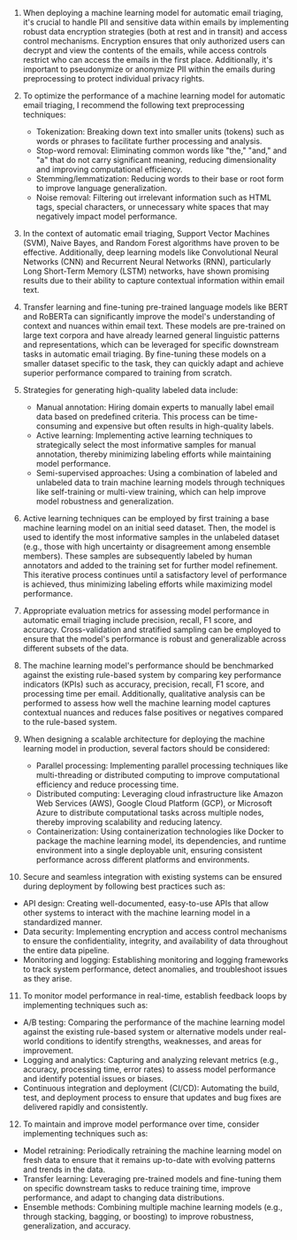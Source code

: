 1. When deploying a machine learning model for automatic email triaging, it's crucial to handle PII and sensitive data within emails by implementing robust data encryption strategies (both at rest and in transit) and access control mechanisms. Encryption ensures that only authorized users can decrypt and view the contents of the emails, while access controls restrict who can access the emails in the first place. Additionally, it's important to pseudonymize or anonymize PII within the emails during preprocessing to protect individual privacy rights.

2. To optimize the performance of a machine learning model for automatic email triaging, I recommend the following text preprocessing techniques:

   - Tokenization: Breaking down text into smaller units (tokens) such as words or phrases to facilitate further processing and analysis.
   - Stop-word removal: Eliminating common words like "the," "and," and "a" that do not carry significant meaning, reducing dimensionality and improving computational efficiency.
   - Stemming/lemmatization: Reducing words to their base or root form to improve language generalization.
   - Noise removal: Filtering out irrelevant information such as HTML tags, special characters, or unnecessary white spaces that may negatively impact model performance.

3. In the context of automatic email triaging, Support Vector Machines (SVM), Naive Bayes, and Random Forest algorithms have proven to be effective. Additionally, deep learning models like Convolutional Neural Networks (CNN) and Recurrent Neural Networks (RNN), particularly Long Short-Term Memory (LSTM) networks, have shown promising results due to their ability to capture contextual information within email text.

4. Transfer learning and fine-tuning pre-trained language models like BERT and RoBERTa can significantly improve the model's understanding of context and nuances within email text. These models are pre-trained on large text corpora and have already learned general linguistic patterns and representations, which can be leveraged for specific downstream tasks in automatic email triaging. By fine-tuning these models on a smaller dataset specific to the task, they can quickly adapt and achieve superior performance compared to training from scratch.

5. Strategies for generating high-quality labeled data include:

   - Manual annotation: Hiring domain experts to manually label email data based on predefined criteria. This process can be time-consuming and expensive but often results in high-quality labels.
   - Active learning: Implementing active learning techniques to strategically select the most informative samples for manual annotation, thereby minimizing labeling efforts while maintaining model performance.
   - Semi-supervised approaches: Using a combination of labeled and unlabeled data to train machine learning models through techniques like self-training or multi-view training, which can help improve model robustness and generalization.

6. Active learning techniques can be employed by first training a base machine learning model on an initial seed dataset. Then, the model is used to identify the most informative samples in the unlabeled dataset (e.g., those with high uncertainty or disagreement among ensemble members). These samples are subsequently labeled by human annotators and added to the training set for further model refinement. This iterative process continues until a satisfactory level of performance is achieved, thus minimizing labeling efforts while maximizing model performance.

7. Appropriate evaluation metrics for assessing model performance in automatic email triaging include precision, recall, F1 score, and accuracy. Cross-validation and stratified sampling can be employed to ensure that the model's performance is robust and generalizable across different subsets of the data.

8. The machine learning model's performance should be benchmarked against the existing rule-based system by comparing key performance indicators (KPIs) such as accuracy, precision, recall, F1 score, and processing time per email. Additionally, qualitative analysis can be performed to assess how well the machine learning model captures contextual nuances and reduces false positives or negatives compared to the rule-based system.

9. When designing a scalable architecture for deploying the machine learning model in production, several factors should be considered:

   - Parallel processing: Implementing parallel processing techniques like multi-threading or distributed computing to improve computational efficiency and reduce processing time.
   - Distributed computing: Leveraging cloud infrastructure like Amazon Web Services (AWS), Google Cloud Platform (GCP), or Microsoft Azure to distribute computational tasks across multiple nodes, thereby improving scalability and reducing latency.
   - Containerization: Using containerization technologies like Docker to package the machine learning model, its dependencies, and runtime environment into a single deployable unit, ensuring consistent performance across different platforms and environments.

10. Secure and seamless integration with existing systems can be ensured during deployment by following best practices such as:

   - API design: Creating well-documented, easy-to-use APIs that allow other systems to interact with the machine learning model in a standardized manner.
   - Data security: Implementing encryption and access control mechanisms to ensure the confidentiality, integrity, and availability of data throughout the entire data pipeline.
   - Monitoring and logging: Establishing monitoring and logging frameworks to track system performance, detect anomalies, and troubleshoot issues as they arise.

11. To monitor model performance in real-time, establish feedback loops by implementing techniques such as:

   - A/B testing: Comparing the performance of the machine learning model against the existing rule-based system or alternative models under real-world conditions to identify strengths, weaknesses, and areas for improvement.
   - Logging and analytics: Capturing and analyzing relevant metrics (e.g., accuracy, processing time, error rates) to assess model performance and identify potential issues or biases.
   - Continuous integration and deployment (CI/CD): Automating the build, test, and deployment process to ensure that updates and bug fixes are delivered rapidly and consistently.

12. To maintain and improve model performance over time, consider implementing techniques such as:

   - Model retraining: Periodically retraining the machine learning model on fresh data to ensure that it remains up-to-date with evolving patterns and trends in the data.
   - Transfer learning: Leveraging pre-trained models and fine-tuning them on specific downstream tasks to reduce training time, improve performance, and adapt to changing data distributions.
   - Ensemble methods: Combining multiple machine learning models (e.g., through stacking, bagging, or boosting) to improve robustness, generalization, and accuracy.